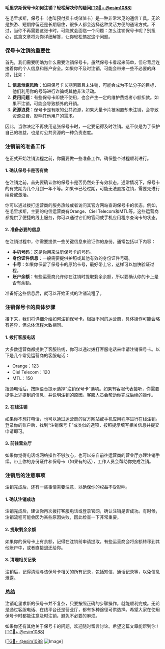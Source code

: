 **毛里求斯保号卡如何注销？轻松解决你的疑问[[TG💪+ @esim1088](https://t.me/s/esim1088)]**

在毛里求斯，保号卡（也叫预付费卡或储值卡）是一种非常常见的通信工具。无论是旅游、短期停留还是长期居住，很多人都会选择这种灵活方便的通讯方式。不过，当你不再需要这张卡时，可能就会面临一个问题：怎么注销保号卡呢？别担心，这篇文章将为你详细解答，让你轻松搞定这个问题。

### **保号卡注销的重要性**

首先，我们需要明确为什么需要注销保号卡。虽然保号卡看起来简单，但它背后连接着你的个人信息和账户安全。如果你不及时注销，可能会带来一些不必要的麻烦，比如：

1. **信息泄露风险**：如果保号卡长期闲置且未注销，可能会成为不法分子的目标，他们利用你的号码进行诈骗或其他非法活动。
2. **费用问题**：有些保号卡即使不使用，也会产生一定的维护费或者小额扣款。如果不注销，可能会导致额外的开销。
3. **资源浪费**：保号卡是有限的公共资源，如果大量卡片被闲置却未注销，会导致资源浪费，影响其他用户的需求。

因此，当你决定不再使用这张保号卡时，一定要记得及时注销。这不仅是为了保护自己的权益，也是对公共资源的一种负责态度。

### **注销前的准备工作**

在正式开始注销流程之前，你需要做一些准备工作，确保整个过程顺利进行。

#### **1. 确认保号卡是否有效**
在注销之前，首先要确认你的保号卡是否仍然处于有效状态。通常情况下，保号卡的有效期为几个月到一年不等。如果卡已经过期，可能无法直接注销，需要先进行续费或激活。

你可以通过拨打运营商的服务热线或者访问其官方网站查询保号卡的状态。例如，在毛里求斯，主要的电信运营商有Orange、Ciel Telecom和MTL等。这些运营商都提供了便捷的线上服务，你可以通过它们的官网或手机应用程序查询卡的状态。

#### **2. 准备必要的信息**
在注销过程中，你需要提供一些关键信息来验证你的身份。通常包括以下内容：
- **手机号码**：这是你用来注册保号卡的号码。
- **身份证件信息**：一般需要提供护照或其他有效的身份证件号码。
- **卡号**：如果你保留了保号卡的原始卡号，最好带上它，这样可以加快验证过程。
- **账户余额**：有些运营商允许你在注销时提取剩余余额，所以要确认你的卡上是否有余额。

准备好这些信息后，就可以开始正式的注销流程了。

### **注销保号卡的具体步骤**

接下来，我们将详细介绍如何注销保号卡。根据不同的运营商，具体操作可能会略有差异，但总体流程大致相同。

#### **1. 拨打客服电话**
大多数运营商都提供了客服热线，你可以通过拨打客服电话来申请注销保号卡。以下是几个常见运营商的客服电话：
- Orange：123
- Ciel Telecom：120
- MTL：150

拨通电话后，按照语音提示选择“注销保号卡”选项。如果有客服代表接听，你需要提供上述提到的信息，并说明注销的原因。客服人员会帮助你完成后续的操作。

#### **2. 在线注销**
如果你不想打电话，也可以通过运营商的官方网站或手机应用程序进行在线注销。登录你的账户后，找到“注销保号卡”或类似的选项，按照提示填写相关信息并提交申请即可。

#### **3. 前往营业厅**
如果你觉得电话或网络操作不够放心，也可以亲自前往运营商的营业厅办理注销手续。带上你的身份证件和保号卡（如果有的话），工作人员会帮助你完成注销。

### **注销后的注意事项**

注销完成后，还有一些事情需要注意，以确保你的权益不受影响。

#### **1. 确认注销成功**
注销完成后，建议你再次拨打客服电话或登录官网，确认注销是否成功。有时候，注销流程可能会因为某些原因失败，因此检查一下非常重要。

#### **2. 提取剩余余额**
如果你的保号卡上有余额，记得在注销前申请提取。有些运营商会将余额转移到其他账户中，或者直接退还给你。

#### **3. 清理相关记录**
注销后，记得清理与该保号卡相关的所有记录，包括短信、通话记录等，以免信息泄露。

### **总结**

注销毛里求斯的保号卡并不复杂，只要按照正确的步骤操作，就能顺利完成。无论是通过客服电话、在线平台还是营业厅，都有多种途径可供选择。希望大家在使用保号卡时都能注意及时注销，避免不必要的麻烦。

如果你还有其他关于保号卡的问题，欢迎随时留言讨论。希望这篇文章能帮到你！[[TG💪+ @esim1088](https://t.me/s/esim1088)]

[[TG💪+ @esim1088](https://t.me/s/esim1088) ![Image](https://i.postimg.cc/4NQfJmqS/Snipaste-2025-05-13-00-14-12.png)]